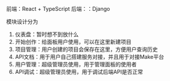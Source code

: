 前端：React + TypeScript
后端：：Django

模块设计分为

1. 仪表盘：暂时想不到放什么
2. 开始创作：给面板用户使用，可以在这里新建项目
3. 项目管理：用户创建的项目会保存在这里，方便用户查询历史
4. API文档：用于用户自己搭建服务对接，并且用于对接Make平台
5. 用户管理：超级管理员使用，用于管理面板的使用者
6. API调试：超级管理员使用，用于调试后端API是否正常